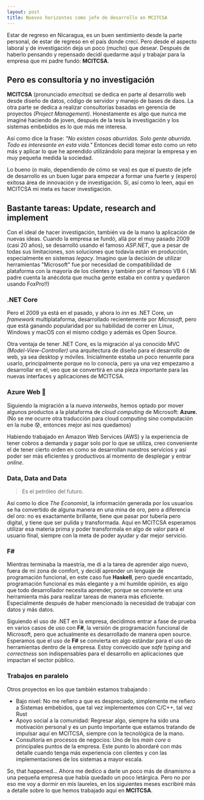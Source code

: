 ```yaml
---
layout: post
title: Nuevos horizontes como jefe de desarrollo en MCITCSA
---
```


Estar de regreso en Nicaragua, es un buen sentimiento desde la parte personal, de estar de regreso en el país donde crecí. Pero desde el aspecto laboral y de investigación deja un poco (mucho) que desear. Después de haberlo pensando y repensado decidí quedarme aquí y trabajar para la empresa que mi padre fundó: **MCITCSA**.

## Pero es consultoría y no investigación

**MCITCSA** (pronunciado _emecitsa_) se dedica en parte al desarrollo web desde diseño de datos, código de servidor y manejo de bases de daos. La otra parte se dedica a realizar consultorías basadas en gerencia de proyectos _(Project Management)_. Honestamente es algo que nunca me imaginé haciendo de joven, después de la tesis la investigación y los sistemas embebidos es lo que más me interesa.

Así como dice la frase: _"No existen cosas aburridas. Solo gente aburrida. Todo es interesante en esta vida."_ Entonces decidí tomar esto como un reto más y aplicar lo que he aprendido
 utilizándolo para mejorar la empresa y en muy pequeña medida la sociedad.

Lo bueno (o malo, dependiendo de cómo se vea) es que el puesto de jefe de desarrollo es un buen lugar para empezar a formar una fuerte y (espero) exitosa área de innovación y de investigación. Sí, así como lo leen, aquí en MCITCSA mi meta es hacer investigación.

## Bastante tareas: Update, research and implement

Con el ideal de hacer investigación, también va de la mano la aplicación de nuevas ideas. Cuando la empresa se fundó, allá por el muy pasado 2009 (casi 20 años), se desarrolló usando el famoso _ASP.NET_, que a pesar de todas sus limitaciones, son soluciones que todavía están en producción, especialmente en sistemas _legacy_. Imagino que la decisión de utilizar herramientas "Microsoft" fue por necesidad de compatibilidad de plataforma con la mayoría de los clientes y también por el famoso VB 6 ( Mi padre cuenta la anécdota que mucha gente estaba en contra y quedaron usando FoxPro!!)

### .NET Core

Pero el 2009 ya está en el pasado, y ahora lo _inn_ es .NET Core, un _framework_ multiplataforma, desarrollado recientemente por _Microsoft_, pero que está ganando popularidad por su habilidad de correr en Linux, Windows y macOS con el mismo código y además es Open Source.

Otra ventaja de tener .NET Core, es la migración al ya conocido MVC _(Model-View-Controller)_ una arquitectura de diseño para el desarrollo de web, ya sea desktop y móviles. Inicialmente estaba un poco renuente para usarlo, principalmente porque no lo conocía, pero ya una vez empezamo a desarrollar en el, veo que se convertirá en una pieza importante para las nuevas interfaces y aplicaciones de MCITCSA.

### Azure Web :space_invader:

Siguiendo la migración a la _nueva interwebs_, hemos optado por mover algunos productos a la plataforma de _cloud computing_ de Microsoft: **Azure.** (No se me ocurre otra traducción para cloud computing sino computación en la nube :cold_sweat:, entonces mejor así nos quedamos)

Habiendo trabajado en Amazon Web Services (AWS) y la experiencia de tener cobros a demanda y pagar solo por lo que se utiliza, creo conveniente el de tener cierto orden en como se desarrollan nuestros servicios y así poder ser más eficientes y productivos al momento de desplegar y entrar _online_.

### Data, Data and Data

> Es el petróleo del futuro.

Así como lo dice _The Economist_, la información generada por los usuarios se ha convertido de alguna manera en una mina de oro, pero a diferencia del oro: no es exactamente brillante, tiene que pasar por tubería pero digital, y tiene que ser pulida y transformada. Aquí en MCITCSA esperamos utilizar esa materia prima y poder transformala en algo de valor para el usuario final, siempre con la meta de poder ayudar y dar mejor servicio.

### F#

Mientras terminaba la maestría, me di a la tarea de aprender algo nuevo, fuera de mi zona de comfort, y decidí aprender un lenguaje de programación funcional, en este caso fue **Haskell**, pero quedé encantado, programación funcional es más elegante y a mí humilde opinión, es algo que todo desarrollador necesita aprender, porque se convierte en una herramienta más para realizar tareas de manera más eficiente. Especialmente después de haber mencionado la necesidad de trabajar con datos y más datos.

Siguiendo el uso de .NET en la empresa, decidimos entrar a fase de prueba en varios casos de uso con **F#**, la versión de programación funcional de Microsoft, pero que actualmente es desarrollado de manera open source. Esperamos que el uso de **F#** se convierta en algo estándar para el uso de herramientas dentro de la empresa. Estoy convecido que _safe typing_ and _correctness_ son indispensables para el desarrollo en aplicaciones que impactan el sector público.

### Trabajos en paralelo
Otros proyectos en los que también estamos trabajando : 
 - Bajo nivel: No me refiero a que es despreciado, simplemente me refiero a Sistemas embebidos, que tal vez implementemos con C/C++, tal vez Rust
 - Apoyo social a la comunidad: Regresar algo, siempre ha sido una motivación personal y es un punto importante que estamos tratando de impulsar aquí en MCITCSA, siempre con la tecnológica de la mano.
 - Consultoría en procesos de negocios: Uno de los _main core_ o principales puntos de la empresa. Este punto lo abordaré con más detalle cuando tenga más experiencia con clientes y con las implementaciones de los sistemas a mayor escala.

 So, that happened... Ahora me dedico a darle un poco más de dinamismo a una pequeña empresa que había quedado un poco letárgica. Pero no por eso me voy a dormir en mis laureles, en los siguientes meses escribiré más a detalle sobre lo que hemos trabajado aquí en **MCITCSA**.